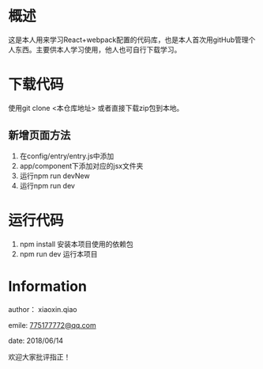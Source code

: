# 概述

这是本人用来学习React+webpack配置的代码库，也是本人首次用gitHub管理个人东西。主要供本人学习使用，他人也可自行下载学习。



# 下载代码

使用git clone <本仓库地址> 或者直接下载zip包到本地。



## 新增页面方法

1.  在config/entry/entry.js中添加
2.  app/component下添加对应的jsx文件夹
3.  运行npm run devNew
4.  运行npm run dev



# 运行代码

1.  npm install 安装本项目使用的依赖包
2. npm run dev 运行本项目



# Information

author： xiaoxin.qiao

emile: 775177772@qq.com

date: 2018/06/14

欢迎大家批评指正！

